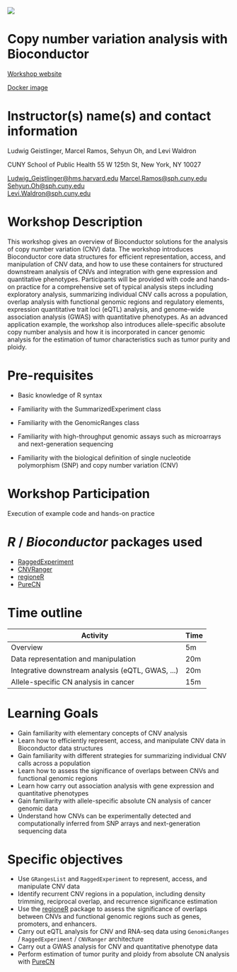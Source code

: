 ![](https://github.com/waldronlab/CNVWorkshop/workflows/.github/workflows/basic_checks.yaml/badge.svg)

# Copy number variation analysis with Bioconductor

[Workshop website](https://waldronlab.github.io/CNVWorkshop)

[Docker image](https://hub.docker.com/repository/docker/ludwigg/cnvworkshop)

# Instructor(s) name(s) and contact information

Ludwig Geistlinger, Marcel Ramos, Sehyun Oh, and Levi Waldron

CUNY School of Public Health
55 W 125th St, New York, NY 10027

Ludwig_Geistlinger@hms.harvard.edu 
Marcel.Ramos@sph.cuny.edu   
Sehyun.Oh@sph.cuny.edu   
Levi.Waldron@sph.cuny.edu   

# Workshop Description

This workshop gives an overview of Bioconductor solutions for the analysis of 
copy number variation (CNV) data. 
The workshop introduces Bioconductor core data structures for efficient 
representation, access, and manipulation of CNV data, and how to use these
containers for structured downstream analysis of CNVs and integration with gene 
expression and quantitative phenotypes. 
Participants will be provided with code and hands-on practice for a comprehensive 
set of typical analysis steps including exploratory analysis, summarizing individual 
CNV calls across a population, overlap analysis with functional genomic regions 
and regulatory elements, expression quantitative trait loci (eQTL) analysis, 
and genome-wide association analysis (GWAS) with quantitative phenotypes.
As an advanced application example, the workshop also introduces allele-specific 
absolute copy number analysis and how it is incorporated in cancer genomic analysis 
for the estimation of tumor characteristics such as tumor purity and ploidy. 

# Pre-requisites

* Basic knowledge of R syntax
* Familiarity with the SummarizedExperiment class
* Familiarity with the GenomicRanges class

* Familiarity with high-throughput genomic assays such as microarrays and 
  next-generation sequencing
* Familiarity with the biological definition of single nucleotide polymorphism 
  (SNP) and copy number variation (CNV) 

# Workshop Participation

Execution of example code and hands-on practice

# _R_ / _Bioconductor_ packages used

* [RaggedExperiment](http://bioconductor.org/packages/RaggedExperiment)
* [CNVRanger](http://bioconductor.org/packages/CNVRanger)
* [regioneR](http://bioconductor.org/packages/regioneR)
* [PureCN](http://bioconductor.org/packages/PureCN)

# Time outline

| Activity                                              | Time |
|-------------------------------------------------------|------|
| Overview                                              | 5m   |
| Data representation and manipulation                  | 20m  |
| Integrative downstream analysis (eQTL, GWAS, ...)     | 20m  |
| Allele-specific CN analysis in cancer                 | 15m  |


# Learning Goals

* Gain familiarity with elementary concepts of CNV analysis
* Learn how to efficiently represent, access, and manipulate CNV data 
  in Bioconductor data structures
* Gain familiarity with different strategies for summarizing individual CNV
  calls across a population
* Learn how to assess the significance of overlaps between CNVs and functional
  genomic regions
* Learn how carry out association analysis with gene expression and quantitative
  phenotypes
* Gain familiarity with allele-specific absolute CN analysis of cancer genomic data 
* Understand how CNVs can be experimentally detected and computationally inferred
  from SNP arrays and next-generation sequencing data
 
# Specific objectives

* Use `GRangesList` and `RaggedExperiment` to represent, access, and 
  manipulate CNV data 
* Identify recurrent CNV regions in a population,
  including density trimming, reciprocal overlap, and recurrence significance estimation
* Use the [regioneR](http://bioconductor.org/packages/regioneR) package
  to assess the significance of overlaps between CNVs and functional genomic regions
  such as genes, promoters, and enhancers.
* Carry out eQTL analysis for CNV and RNA-seq data using `GenomicRanges` / `RaggedExperiment` / `CNVRanger` architecture
* Carry out a GWAS analysis for CNV and quantitative phenotype data
* Perform estimation of tumor purity and ploidy from absolute CN analysis with 
  [PureCN](http://bioconductor.org/packages/PureCN)
  
